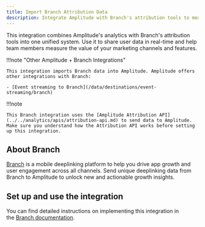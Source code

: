 ```yaml
---
title: Import Branch Attribution Data
description: Integrate Amplitude with Branch's attribution tools to measure the value of your marketing channels and product features to identify sources with the best user retention and engagement.
---
```


This integration combines Amplitude's analytics with Branch's attribution tools into one unified system. Use it to share user data in real-time and help team members measure the value of your marketing channels and features.

!!!note "Other Amplitude + Branch Integrations"

    This integration imports Branch data into Amplitude. Amplitude offers other integrations with Branch: 

    - [Event streaming to Branch](/data/destinations/event-streaming/branch)

!!!note

    This Branch integration uses the [Amplitude Attribution API](../../analytics/apis/attribution-api.md) to send data to Amplitude. Make sure you understand how the Attribution API works before setting up this integration.

## About Branch

[Branch](https://branch.io/) is a mobile deeplinking platform to help you drive app growth and user engagement across all channels. Send unique deeplinking data from Branch to Amplitude to unlock new and actionable growth insights. 

## Set up and use the integration

You can find detailed instructions on implementing this integration in the [Branch documentation](https://help.branch.io/using-branch/docs/data-integration-implementation-guide#5-pass-idmetadata-to-branch-partner-specific).
